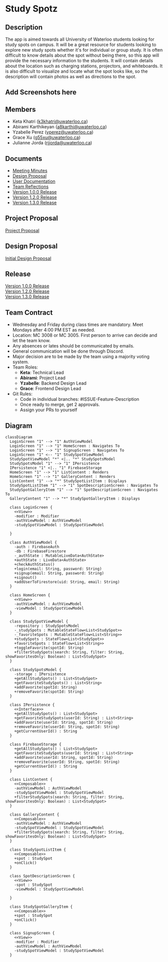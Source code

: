 # Study Spotz


## Description
The app is aimed towards all University of Waterloo students looking for study spots on campus.
It will be a great resource for students looking to explore new study spots whether it's for individual or group study. It is often difficult to know details about the spot without being there, so this app will provide the necessary
information to the students. It will contain details about the location such as charging stations, projectors, and whiteboards. It is also difficult to
visualize and locate what the spot looks like, so the description will contain photos as well as
directions to the spot.

## Add Screenshots here

## Members
- Keta Khatri (k3khatri@uwaterloo.ca)
- Abirami Karthikeyan (a8karthi@uwaterloo.ca)
- Yzabelle Perez (yperez@uwaterloo.ca)
- Grace Xu (g55xu@uwaterloo.ca)
- Julianne Jorda (rjjorda@uwaterloo.ca)

## Documents
- [Meeting Minutes](https://git.uwaterloo.ca/k3khatri/team101-5/-/wikis/Meeting-Minutes) <br>
- [Design Proposal](https://git.uwaterloo.ca/k3khatri/team101-5/-/wikis/Design-Proposal)<br>
- [User Documentation](https://git.uwaterloo.ca/k3khatri/team101-5/-/wikis/User-Documentation)<br>
- [Team Reflections](https://git.uwaterloo.ca/k3khatri/team101-5/-/wikis/Team-Reflection) <br>
- [Version 1.0.0 Release](https://git.uwaterloo.ca/k3khatri/team101-5/-/wikis/Version-1.0.0-Release-)<br />
- [Version 1.2.0 Release](https://git.uwaterloo.ca/k3khatri/team101-5/-/wikis/Version-1.2.0-Release)<br />
- [Version 1.3.0 Release](https://git.uwaterloo.ca/k3khatri/team101-5/-/wikis/Version-1.3.0-Release)


## Project Proposal
[Project Proposal](Project_Proposal.pdf)

## Design Proposal
[Initial Design Proposal](Design_Proposal.pdf)

## Release
[Version 1.0.0 Release](https://git.uwaterloo.ca/k3khatri/team101-5/-/wikis/Version-1.0.0-Release-)<br />
[Version 1.2.0 Release](https://git.uwaterloo.ca/k3khatri/team101-5/-/wikis/Version-1.2.0-Release)
<br />
[Version 1.3.0 Release](https://git.uwaterloo.ca/k3khatri/team101-5/-/wikis/Version-1.3.0-Release)


## Team Contract
- Wednesday and Friday during class times are mandatory. Meet Mondays after 4:00 PM EST as needed.
- Location: MC 3008 or MC 3005. First person to arrive can decide and let the team know. 
- Any absences or lates should be communicated by emails.
- General communication will be done through Discord.
- Major decision are to be made by the team using a majority voting system.
- Team Roles: 
    - **Keta**: Technical Lead
    - **Abirami**: Project Lead
    - **Yzabelle**: Backend Design Lead
    - **Grace**: Frontend Design Lead
- Git Rules:
    - Code in individual branches: #ISSUE-Feature-Description
    - Once ready to merge, get 2 approvals. 
    - Assign your PRs to yourself

## Diagram

```mermaid
classDiagram
  LoginScreen "1" --> "1" AuthViewModel
  LoginScreen "1" --> "1" HomeScreen : Navigates To
  LoginScreen "1" --> "1" SignupScreen : Navigates To
  LoginScreen "1" <-- "1" StudySpotViewModel
  StudySpotViewModel "*" <|.. "*" StudySpotsModel
  StudySpotsModel "1" --> "1" IPersistence
  IPersistence "1" <|.. "1" FirebaseStorage
  HomeScreen "1" --> "1" ListContent : Renders
  HomeScreen "1" --> "1" GalleryContent : Renders
  ListContent "1" --> "*" StudySpotListItem : Displays
  StudySpotListItem "1" --> "1" SpotDescriptionScreen : Navigates To
  StudySpotGalleryItem "1" --> "1" SpotDescriptionScreen : Navigates To
  GalleryContent "1" --> "*" StudySpotGalleryItem : Displays

  class LoginScreen {
    <<View>>
    -modifier : Modifier
    -authViewModel : AuthViewModel
    -studySpotViewModel : StudySpotViewModel

  }

  class AuthViewModel {
    -auth : FirebaseAuth
    -db : FirebaseFirestore
    -_authState : MutableLiveData<AuthState>
    +authState : LiveData<AuthState>
    +checkAuthStatus()
    +login(email: String, password: String)
    +signup(email: String, password: String)
    +signout()
    +addUserToFirestore(uid: String, email: String)
  }

  class HomeScreen {
    <<View>>
    -authViewModel : AuthViewModel
    -viewModel : StudySpotViewModel
  }

  class StudySpotViewModel {
    -repository : StudySpotsModel
    -_studySpots : MutableStateFlow<List<StudySpot>>
    -_favoriteSpots : MutableStateFlow<List<String>>
    +studySpots : StateFlow<List<StudySpot>>
    +favoriteSpots : StateFlow<List<String>>
    +toggleFavorite(spotId: String)
    +filterStudySpots(search: String, filter: String, showFavoritesOnly: Boolean) : List<StudySpot>
  }

  class StudySpotsModel {
    -storage : IPersistence
    +getAllStudySpots() : List<StudySpot>
    +getFavoriteStudySpots() : List<String>
    +addFavorite(spotId: String)
    +removeFavorite(spotId: String)
  }

  class IPersistence {
    <<Interface>>
    +getAllStudySpots() : List<StudySpot>
    +getFavoriteStudySpots(userId: String) : List<String>
    +addFavorite(userId: String, spotId: String)
    +removeFavorite(userId: String, spotId: String)
    +getCurrentUserId() : String
  }

  class FirebaseStorage {
    +getAllStudySpots() : List<StudySpot>
    +getFavoriteStudySpots(userId: String) : List<String>
    +addFavorite(userId: String, spotId: String)
    +removeFavorite(userId: String, spotId: String)
    +getCurrentUserId() : String
  }

  class ListContent {
    <<Composable>>
    -authViewModel : AuthViewModel
    -studySpotViewModel : StudySpotViewModel
    +filterStudySpots(search: String, filter: String, showFavoritesOnly: Boolean) : List<StudySpot>
  }

  class GalleryContent {
    <<Composable>>
    -authViewModel : AuthViewModel
    -studySpotViewModel : StudySpotViewModel
    +filterStudySpots(search: String, filter: String, showFavoritesOnly: Boolean) : List<StudySpot>
  }

  class StudySpotListItem {
    <<Composable>>
    +spot : StudySpot
    +onClick()
  }

  class SpotDescriptionScreen {
    <<View>>
    -spot : StudySpot
    -viewModel : StudySpotViewModel

  }

  class StudySpotGalleryItem {
    <<Composable>>
    +spot : StudySpot
    +onClick()
  }

  class SignupScreen {
    <<View>>
    -modifier : Modifier
    -authViewModel : AuthViewModel
    -studySpotViewModel : StudySpotViewModel
  }

```
